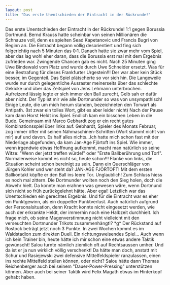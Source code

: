 ```yaml
---
layout: post
title: "Das erste Unentschieden der Eintracht in der Rückrunde!"
---
```


Das erste Unentschieden der Eintracht in der Rückrunde! 1:1 gegen Borussia Dortmund. Bernd Krauss hatte scheinbar von seinen Millionären die Schnauze voll, denn es spielten Sead Kapetanovic und Francis Bugri von Beginn an. Die Eintracht begann völlig desorientiert und fing sich folgerichtig nach 5 Minuten das 0:1. Danach hatte sie zwar mehr vom Spiel, aber das lag wohl eher daran, dass die Borussia erst mal mit dem Ergebnis zufrieden war. Zwingende Chancen gab es nicht. Nach 25 Minuten ging Uwe Bindewald vom Platz und wurde durch Uwe Schneider ersetzt. Was für eine Bestrafung für dieses Frankfurter Urgestein!!! Der war aber kein Stück besser, im Gegenteil. Das Spiel plätscherte so vor sich hin. Die Langeweile wurde nur durch gelegentliche Ausraster meinerseits über das schlechte Gekicke und über das Zeitspiel von Jens Lehmann unterbrochen. Aufreizend lässig legte er sich immer den Ball zurecht, Gelb sah er dafür aber nicht. Der Typ ist mir wie alle Dortmunder so was von unsympathisch! Einige Leute, die um mich herum standen, bezeichneten den Torwart als Antipath. (Ist zwar ein tolles Wort, gibt es aber leider nicht) Nach der Pause kam dann Horst Heldt ins Spiel. Endlich kam ein bisschen Leben in die Bude. Gemeinsam mit Marco Gebhardt zog er ein recht gutes Kombinationsspiel über links auf. Gebhardt, Spieler des Monats Februar, zog immer öfter mit seinen Nähmaschinen-Schritten (Wort stammt nicht von mir) auf und davon. Es half alles nichts...Ich hatte mich schon fast mit der Niederlage abgefunden, da kam Jan-Age Fjörtoft ins Spiel. Wie immer, wenn irgendwie etwas Hoffnung aufkommt, macht man natürlich so seine Witze: "Wenn der jetzt treffen würde!" oder "Erste Ballberührung und Tor!". Normalerweise kommt es nicht so, heute schon!!! Flanke von links, die Situation scheint schon bereinigt zu sein. Dann ein Querschläger von Jürgen Kohler und wer steht da? JAN-AGE FJÖRTOFT! Mit dem ersten Ballkontakt köpfte er den Ball ins leere Tor. Unglaublich! Zum Schluss hiess es noch mal zittern. Die Dortmunder wollten noch den Sieg holen, doch die Abwehr hielt. Da konnte man erahnen was gewesen wäre, wenn Dortmund sich nicht so früh zurückgelehnt hätte. Aber egal! Letztlich war das Unentschieden ein gerechtes Ergebnis. Und für die Eintracht war es eher ein Punktgewinn, als ein doppelter Punktverlust. Auch natürlich aufgrund der Personalsituation, denn Kracht konnte nicht eingesetzt werden, wie auch der erkrankte Heldt, der immerhin noch eine Halbzeit durchhielt. Ich frage mich, ob seine Magenverstimmung nicht vielleicht mit den verseuchten Dortmunder Trikots zusammenhängt!? \*g\* Der Rückstand auf Rostock beträgt jetzt noch 3 Punkte. In zwei Wochen kommt es im Waldstadion zum direkten Duell. Ein richtungsweisendes Spiel... Auch wenn ich kein Trainer bin, heute hätte ich mir schon eine etwas andere Taktik gewünscht! Salou turnte nämlich ziemlich oft auf Rechtsaussen umher. Und da ist er ja nun wirklich völlig verschenkt! Da hätte man doch, anstatt mit Schur und Rasiejewski zwei defensive Mittelfeldspieler ranzulassen, einen ins rechte Mittelfeld stellen können, oder nicht? Salou hätte dann Thomas Reichenberger auch bei seinem "Dauer-Power-Pressing" unterstützen können. Aber auch bei seiner Taktik wird Felix Magath etwas im Hinterkopf gehabt haben.
